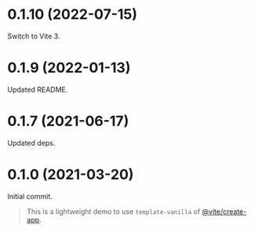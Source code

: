# 0.1.10 (2022-07-15)

Switch to Vite 3.

# 0.1.9 (2022-01-13)

Updated README.

# 0.1.7 (2021-06-17)

Updated deps.

# 0.1.0 (2021-03-20)

Initial commit.

> This is a lightweight demo to use `template-vanilla` of [@vite/create-app](https://github.com/vitejs/vite/tree/main/packages/create-app).
